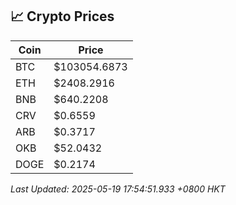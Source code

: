 ## 📈 Crypto Prices

| Coin | Price |
| ---- | ----- |
| BTC | $103054.6873 |
| ETH | $2408.2916 |
| BNB | $640.2208 |
| CRV | $0.6559 |
| ARB | $0.3717 |
| OKB | $52.0432 |
| DOGE | $0.2174 |

_Last Updated: 2025-05-19 17:54:51.933 +0800 HKT_